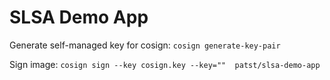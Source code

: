 # SLSA Demo App


Generate self-managed key for cosign: `cosign generate-key-pair`

Sign image: `cosign sign --key cosign.key --key=""  patst/slsa-demo-app`